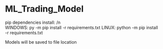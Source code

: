 # ML_Trading_Model

pip dependencies install: /n  
WINDOWS: py -m pip install -r requirements.txt
LINUX: python -m pip install -r requirements.txt

Models will be saved to file location
